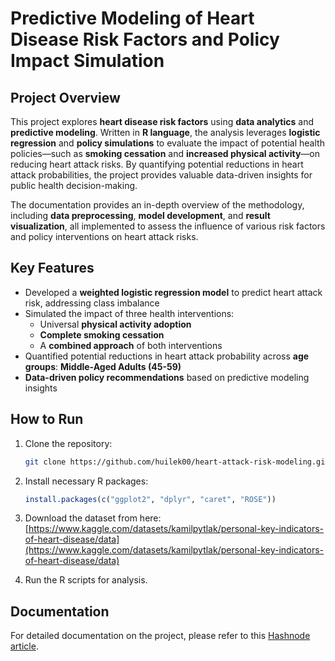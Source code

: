 # Predictive Modeling of Heart Disease Risk Factors and Policy Impact Simulation

## Project Overview
This project explores **heart disease risk factors** using **data analytics** and **predictive modeling**. Written in **R language**, the analysis leverages **logistic regression** and **policy simulations** to evaluate the impact of potential health policies—such as **smoking cessation** and **increased physical activity**—on reducing heart attack risks. By quantifying potential reductions in heart attack probabilities, the project provides valuable data-driven insights for public health decision-making.

The documentation provides an in-depth overview of the methodology, including **data preprocessing**, **model development**, and **result visualization**, all implemented to assess the influence of various risk factors and policy interventions on heart attack risks.

## Key Features
- Developed a **weighted logistic regression model** to predict heart attack risk, addressing class imbalance
- Simulated the impact of three health interventions:
  - Universal **physical activity adoption**
  - **Complete smoking cessation**
  - A **combined approach** of both interventions
- Quantified potential reductions in heart attack probability across **age groups**: **Middle-Aged Adults (45-59)**
- **Data-driven policy recommendations** based on predictive modeling insights

## How to Run

1. Clone the repository:
    ```bash
    git clone https://github.com/huilek00/heart-attack-risk-modeling.git
    ```

2. Install necessary R packages:
    ```r
    install.packages(c("ggplot2", "dplyr", "caret", "ROSE"))
    ```

3. Download the dataset from here:  
   [https://www.kaggle.com/datasets/kamilpytlak/personal-key-indicators-of-heart-disease/data](https://www.kaggle.com/datasets/kamilpytlak/personal-key-indicators-of-heart-disease/data)

4. Run the R scripts for analysis.

## Documentation
For detailed documentation on the project, please refer to this [Hashnode article](#).
